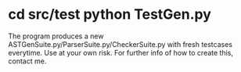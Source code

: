 cd src/test
python TestGen.py
==============================================
The program produces a new ASTGenSuite.py/ParserSuite.py/CheckerSuite.py with
fresh testcases everytime. Use at your own risk. For further info of how to create this, contact me.
